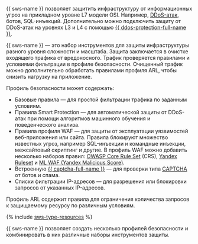 {{ sws-name }} позволяет защитить инфраструктуру от информационных угроз на прикладном уровне L7 модели OSI. Например, [DDoS-атак](../../glossary/ddos.md), ботов, SQL-инъекций. Дополнительно можно подключить защиту от DDoS-атак на уровнях L3 и L4 с помощью [{{ ddos-protection-full-name }}](../../vpc/ddos-protection/index.md).

{{ sws-name }} — это набор инструментов для защиты инфраструктуры разного уровня сложности и масштаба. Защита заключается в очистке входящего трафика от вредоносного. Трафик проверяется правилами и условиями фильтрации в профиле безопасности. Очищенный трафик можно дополнительно обработать правилами профиля ARL, чтобы снизить нагрузку на приложение.

Профиль безопасности может содержать:

* Базовые правила — для простой фильтрации трафика по заданным условиям.
* Правила Smart Protection — для автоматической защиты от DDoS-атак при помощи алгоритмов машинного обучения и поведенческого анализа.
* Правила профиля WAF — для защиты от эксплуатации уязвимостей веб-приложения или сайта. Правила блокируют множество известных угроз, например SQL-инъекции и командные инъекции, межсайтовый скриптинг и другие. В профиль WAF можно добавить несколько наборов правил: [OWASP Core Rule Set](https://owasp.org/www-project-modsecurity-core-rule-set/) (CRS), [Yandex Ruleset](../../smartwebsecurity/concepts/waf.md#yandex-ruleset) и [ML WAF (Yandex Malicious Score)](../../smartwebsecurity/concepts/waf.md#yandex-ml-ruleset).
* Встроенную [{{ captcha-full-name }}](../../smartcaptcha/) — для проверки типа [CAPTCHA](https://ru.wikipedia.org/wiki/Капча) от ботов и спама.
* Списки фильтрации IP-адресов — для разрешения или блокировки запросов от указанных IP-адресов.

Профиль ARL содержит правила для ограничения количества запросов к защищаемому ресурсу по различным условиям.

{% include [sws-type-resources](sws-type-resources.md) %}

{{ sws-name }} позволяет создать несколько профилей безопасности и комбинировать в них различные наборы инструментов защиты.